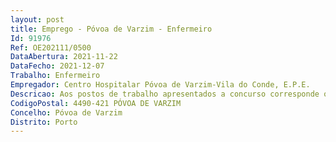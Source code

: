 ```yaml
--- 
layout: post
title: Emprego - Póvoa de Varzim - Enfermeiro
Id: 91976
Ref: OE202111/0500
DataAbertura: 2021-11-22
DataFecho: 2021-12-07
Trabalho: Enfermeiro
Empregador: Centro Hospitalar Póvoa de Varzim-Vila do Conde, E.P.E.
Descricao: Aos postos de trabalho apresentados a concurso corresponde o conteúdo funcional estabelecido no art.º 9º do DL n.º 247 2009 de 22 de setembro.
CodigoPostal: 4490-421 PÓVOA DE VARZIM
Concelho: Póvoa de Varzim
Distrito: Porto
--- 
```

